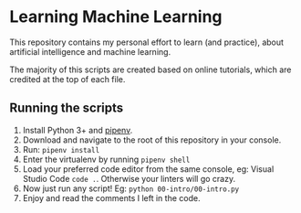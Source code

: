 # Learning Machine Learning

This repository contains my personal effort to learn (and practice), about artificial intelligence and machine learning.

The majority of this scripts are created based on online tutorials, which are credited at the top of each file.

## Running the scripts

1. Install Python 3+ and [pipenv](https://github.com/pypa/pipenv).
2. Download and navigate to the root of this repository in your console.
2. Run: `pipenv install`
3. Enter the virtualenv by running `pipenv shell`
4. Load your preferred code editor from the same console, eg: Visual Studio Code `code .`. Otherwise your linters will go crazy.
4. Now just run any script! Eg: `python 00-intro/00-intro.py`
5. Enjoy and read the comments I left in the code.